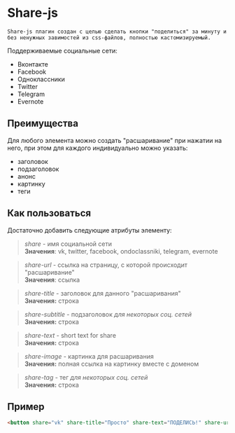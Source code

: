 # Share-js
    Share-js плагин создан с целью сделать кнопки "поделиться" за минуту и без ненужных завимостей из css-файлов, полностью кастомизируемый.

Поддерживаемые социальные сети:

-  Вконтакте
-  Facebook
-  Одноклассники
-  Twitter
-  Telegram
-  Evernote

## Преимущества
Для любого элемента можно создать "расшаривание" при нажатии на него, при этом для каждого индивидуально можно указать:
- заголовок
- подзаголовок
- анонс
- картинку
- теги

## Как пользоваться
Достаточно добавить следующие атрибуты элементу:

> *share* - имя социальной сети  
**Значения**: vk, twitter, facebook, ondoclassniki, telegram, evernote

> *share-url* - ссылка на страницу, с которой происходит "расшаривание"  
**Значения**: ссылка

> *share-title* - заголовок для данного "расшаривания"  
**Значения:** строка

> *share-subtitle* - подзаголовок  _для некоторых соц. сетей_    
**Значения:** строка

> *share-text* - short text for share    
**Значения:** строка

> *share-image* - картинка для расшаривания  
**Значения:** полная ссылка на картинку вместе с доменом

> *share-tag* - тег _для некоторых соц. сетей_    
**Значения:** строка

## Пример

```Html
<button share="vk" share-title="Просто" share-text="ПОДЕЛИСЬ!" share-url="https://github.com/dslpp056193/share-everithing">Поделиться!</button>
```
